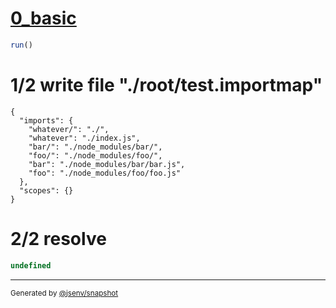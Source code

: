 # [0_basic](../../dependency_package_circular.test.mjs#L15)

```js
run()
```

# 1/2 write file "./root/test.importmap"

```importmap
{
  "imports": {
    "whatever/": "./",
    "whatever": "./index.js",
    "bar/": "./node_modules/bar/",
    "foo/": "./node_modules/foo/",
    "bar": "./node_modules/bar/bar.js",
    "foo": "./node_modules/foo/foo.js"
  },
  "scopes": {}
}
```

# 2/2 resolve

```js
undefined
```

---

<sub>
  Generated by <a href="https://github.com/jsenv/core/tree/main/packages/tooling/snapshot">@jsenv/snapshot</a>
</sub>
